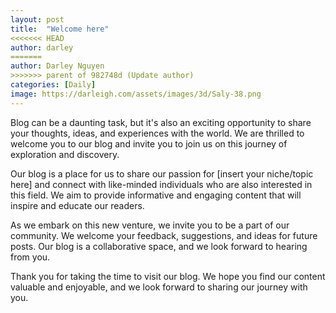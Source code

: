 ```yaml
---
layout: post
title:  "Welcome here"
<<<<<<< HEAD
author: darley
=======
author: Darley Nguyen
>>>>>>> parent of 982748d (Update author)
categories: [Daily]
image: https://darleigh.com/assets/images/3d/Saly-38.png
---
```

Blog can be a daunting task, but it's also an exciting opportunity to share your thoughts, ideas, and experiences with the world. We are thrilled to welcome you to our blog and invite you to join us on this journey of exploration and discovery.

Our blog is a place for us to share our passion for [insert your niche/topic here] and connect with like-minded individuals who are also interested in this field. We aim to provide informative and engaging content that will inspire and educate our readers.

As we embark on this new venture, we invite you to be a part of our community. We welcome your feedback, suggestions, and ideas for future posts. Our blog is a collaborative space, and we look forward to hearing from you.

Thank you for taking the time to visit our blog. We hope you find our content valuable and enjoyable, and we look forward to sharing our journey with you.
